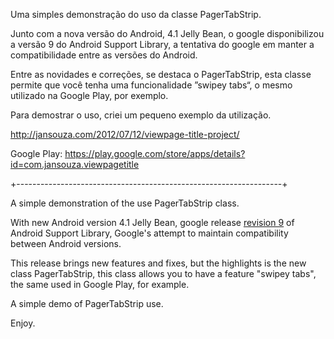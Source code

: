 Uma simples demonstração do uso da classe PagerTabStrip.

Junto com a nova versão do Android, 4.1 Jelly Bean, o google disponibilizou a versão 9 do Android Support Library, a tentativa do google em manter a compatibilidade entre as versões do Android.

Entre as novidades e correções, se destaca o PagerTabStrip, esta classe permite que você tenha uma funcionalidade  ”swipey tabs“,  o mesmo utilizado na Google Play, por exemplo.

Para demostrar o uso, criei um pequeno exemplo da utilização.

http://jansouza.com/2012/07/12/viewpage-title-project/

Google Play: https://play.google.com/store/apps/details?id=com.jansouza.viewpagetitle

+------------------------------------------------------------------+

A simple demonstration of the use PagerTabStrip class.

With new Android version 4.1 Jelly Bean, google release [revision 9](https://code.google.com/p/viewpage-title-project/source/detail?r=9) of Android Support Library, Google's attempt to maintain compatibility between Android versions.

This release brings new features and fixes, but the highlights is the new class PagerTabStrip, this class allows you to have a feature "swipey tabs", the same used in Google Play, for example.

A simple demo of PagerTabStrip use.

Enjoy.